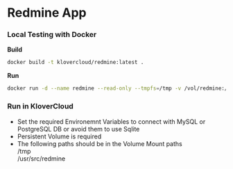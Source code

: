 # Redmine App

####
### Local Testing with Docker

**Build**
```sh
docker build -t klovercloud/redmine:latest .
```
**Run**
```sh
docker run -d --name redmine --read-only --tmpfs=/tmp -v /vol/redmine:/usr/src/redmine -p 3000:3000 klovercloud/redmine:latest
```
####
### Run in KloverCloud
- Set the required Environemnt Variables to connect with MySQL or PostgreSQL DB or avoid them to use Sqlite
- Persistent Volume is required
- The following paths should be in the Volume Mount paths\
/tmp\
/usr/src/redmine
